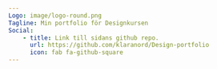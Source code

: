 ```yaml
---
Logo: image/logo-round.png
Tagline: Min portfolio för Designkursen
Social:
    - title: Link till sidans github repo.
      url: https://github.com/klaranord/Design-portfolio
      icon: fab fa-github-square
---
```

